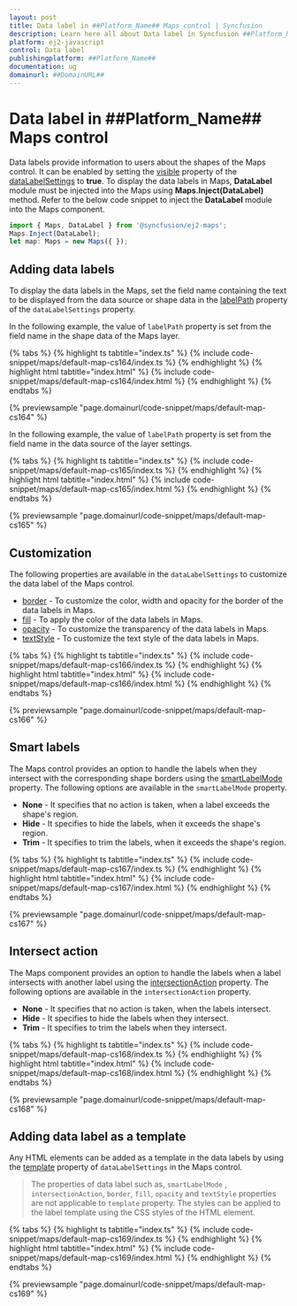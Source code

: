 ```yaml
---
layout: post
title: Data label in ##Platform_Name## Maps control | Syncfusion
description: Learn here all about Data label in Syncfusion ##Platform_Name## Maps control of Syncfusion Essential JS 2 and more.
platform: ej2-javascript
control: Data label 
publishingplatform: ##Platform_Name##
documentation: ug
domainurl: ##DomainURL##
---
```


# Data label in ##Platform_Name## Maps control

Data labels provide information to users about the shapes of the Maps control. It can be enabled by setting the [visible](../api/maps/dataLabelSettingsModel/#visible) property of the [dataLabelSettings](../api/maps/dataLabelSettingsModel/) to **true**. To display the data labels in Maps, **DataLabel** module must be injected into the Maps using **Maps.Inject(DataLabel)** method. Refer to the below code snippet to inject the **DataLabel** module into the Maps component.

```ts
import { Maps, DataLabel } from '@syncfusion/ej2-maps';
Maps.Inject(DataLabel);
let map: Maps = new Maps({ });
```

## Adding data labels

To display the data labels in the Maps, set the field name containing the text to be displayed from the data source or shape data in the [labelPath](../api/maps/dataLabelSettingsModel/#labelpath) property of the `dataLabelSettings` property.

In the following example, the value of `labelPath` property is set from the field name in the shape data of the Maps layer.

{% tabs %}
{% highlight ts tabtitle="index.ts" %}
{% include code-snippet/maps/default-map-cs164/index.ts %}
{% endhighlight %}
{% highlight html tabtitle="index.html" %}
{% include code-snippet/maps/default-map-cs164/index.html %}
{% endhighlight %}
{% endtabs %}
          
{% previewsample "page.domainurl/code-snippet/maps/default-map-cs164" %}

In the following example, the value of `labelPath` property is set from the field name in the data source of the layer settings.

{% tabs %}
{% highlight ts tabtitle="index.ts" %}
{% include code-snippet/maps/default-map-cs165/index.ts %}
{% endhighlight %}
{% highlight html tabtitle="index.html" %}
{% include code-snippet/maps/default-map-cs165/index.html %}
{% endhighlight %}
{% endtabs %}
          
{% previewsample "page.domainurl/code-snippet/maps/default-map-cs165" %}

## Customization

The following properties are available in the `dataLabelSettings` to customize the data label of the Maps control.

* [border](../api/maps/dataLabelSettingsModel/#border) - To customize the color, width and opacity for the border of the data labels in Maps.
* [fill](../api/maps/dataLabelSettingsModel/#fill) - To apply the color of the data labels in Maps.
* [opacity](../api/maps/dataLabelSettingsModel/#opacity) - To customize the transparency of the data labels in Maps.
* [textStyle](../api/maps/dataLabelSettingsModel/#textstyle) - To customize the text style of the data labels in Maps.

{% tabs %}
{% highlight ts tabtitle="index.ts" %}
{% include code-snippet/maps/default-map-cs166/index.ts %}
{% endhighlight %}
{% highlight html tabtitle="index.html" %}
{% include code-snippet/maps/default-map-cs166/index.html %}
{% endhighlight %}
{% endtabs %}
          
{% previewsample "page.domainurl/code-snippet/maps/default-map-cs166" %}

## Smart labels

The Maps control provides an option to handle the labels when they intersect with the corresponding shape borders using the [smartLabelMode](../api/maps/dataLabelSettingsModel/#smartlabelmode) property. The following options are available in the `smartLabelMode` property.

* **None** -  It specifies that no action is taken, when a label exceeds the shape's region.
* **Hide** -  It specifies to hide the labels, when it exceeds the shape's region.
* **Trim** -  It specifies to trim the labels, when it exceeds the shape's region.

{% tabs %}
{% highlight ts tabtitle="index.ts" %}
{% include code-snippet/maps/default-map-cs167/index.ts %}
{% endhighlight %}
{% highlight html tabtitle="index.html" %}
{% include code-snippet/maps/default-map-cs167/index.html %}
{% endhighlight %}
{% endtabs %}
          
{% previewsample "page.domainurl/code-snippet/maps/default-map-cs167" %}

## Intersect action

The Maps component provides an option to handle the labels when a label intersects with another label using the [intersectionAction](../api/maps/dataLabelSettingsModel/#intersectionaction) property. The following options are available in the `intersectionAction` property.

* **None** -  It specifies that no action is taken, when the labels intersect.
* **Hide** -  It specifies to hide the labels when they intersect.
* **Trim** -  It specifies to trim the labels when they intersect.

{% tabs %}
{% highlight ts tabtitle="index.ts" %}
{% include code-snippet/maps/default-map-cs168/index.ts %}
{% endhighlight %}
{% highlight html tabtitle="index.html" %}
{% include code-snippet/maps/default-map-cs168/index.html %}
{% endhighlight %}
{% endtabs %}
          
{% previewsample "page.domainurl/code-snippet/maps/default-map-cs168" %}

## Adding data label as a template

Any HTML elements can be added as a template in the data labels by using the [template](../api/maps/dataLabelSettingsModel/#template) property of `dataLabelSettings` in the Maps control.

>The properties of data label such as, `smartLabelMode` , `intersectionAction`, `border`, `fill`, `opacity` and `textStyle` properties are not applicable to `template` property. The styles can be applied to the label template using the CSS styles of the HTML element.

{% tabs %}
{% highlight ts tabtitle="index.ts" %}
{% include code-snippet/maps/default-map-cs169/index.ts %}
{% endhighlight %}
{% highlight html tabtitle="index.html" %}
{% include code-snippet/maps/default-map-cs169/index.html %}
{% endhighlight %}
{% endtabs %}
          
{% previewsample "page.domainurl/code-snippet/maps/default-map-cs169" %}